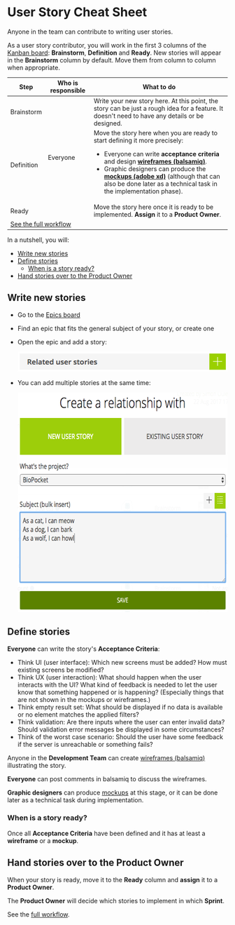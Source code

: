 # User Story Cheat Sheet

Anyone in the team can contribute to writing user stories.

As a user story contributor, you will work in the first 3 columns of the [Kanban board](https://tree.taiga.io/project/mei-biopocket/kanban): **Brainstorm**, **Definition** and **Ready**.
New stories will appear in the **Brainstorm** column by default.
Move them from column to column when appropriate.

<table>
  <thead>
    <tr>
      <th>Step</th>
      <th>Who is responsible</th>
      <th>What to do</th>
    </tr>
  </thead>
  <tbody>
    <tr>
      <td>Brainstorm</td>
      <td rowspan=3>Everyone</td>
      <td>
        Write your new story here. At this point, the story can be just a rough idea for a feature.
        It doesn't need to have any details or be designed.
      </td>
    </tr>
    <tr>
      <td>Definition</td>
      <td>
        Move the story here when you are ready to start defining it more precisely:
        <ul>
          <li>Everyone can write <strong>acceptance criteria</strong> and design <a href="https://comem.mybalsamiq.com/projects/biopocket/grid"><strong>wireframes (balsamiq)</strong></a>.</li>
          <li>Graphic designers can produce the <a href="https://xd.adobe.com/view/c3917f9c-2a66-4f0a-a5f6-e2c1f424079b/"><strong>mockups (adobe xd)</strong></a> (although that can also be done later as a technical task in the implementation phase).</li>
        </ul>
      </td>
    </tr>
    <tr>
      <td>Ready</td>
      <td>Move the story here once it is ready to be implemented. <strong>Assign</strong> it to a <strong>Product Owner</strong>.</td>
    </tr>
    <tr>
      <td colspan=4><a href="PROJECT-MANAGEMENT.md#user-story-workflow">See the full workflow</a></td>
    </tr>
  </tbody>
</table>

In a nutshell, you will:

<!-- START doctoc generated TOC please keep comment here to allow auto update -->
<!-- DON'T EDIT THIS SECTION, INSTEAD RE-RUN doctoc TO UPDATE -->


- [Write new stories](#write-new-stories)
- [Define stories](#define-stories)
  - [When is a story ready?](#when-is-a-story-ready)
- [Hand stories over to the Product Owner](#hand-stories-over-to-the-product-owner)

<!-- END doctoc generated TOC please keep comment here to allow auto update -->



## Write new stories

* Go to the [Epics board](https://tree.taiga.io/project/mei-biopocket/epics)
* Find an epic that fits the general subject of your story, or create one
* Open the epic and add a story:

  <img src='images/taiga-epic-add-story.png' width='485' height='45' />
* You can add multiple stories at the same time:

  <img src='images/taiga-epic-bulk-add-story.png' width='612' height='501' />



## Define stories

**Everyone** can write the story's **Acceptance Criteria**:

* Think UI (user interface):
  Which new screens must be added?
  How must existing screens be modified?
* Think UX (user interaction):
  What should happen when the user interacts with the UI?
  What kind of feedback is needed to let the user know that something happened or is happening?
  (Especially things that are not shown in the mockups or wireframes.)
* Think empty result set:
  What should be displayed if no data is available or no element matches the applied filters?
* Think validation:
  Are there inputs where the user can enter invalid data?
  Should validation error messages be displayed in some circumstances?
* Think of the worst case scenario:
  Should the user have some feedback if the server is unreachable or something fails?

Anyone in the **Development Team** can create [wireframes (balsamiq)](https://comem.mybalsamiq.com/projects/biopocket/grid) illustrating the story.

**Everyone** can post comments in balsamiq to discuss the wireframes.

**Graphic designers** can produce [mockups](https://xd.adobe.com/view/c3917f9c-2a66-4f0a-a5f6-e2c1f424079b/) at this stage,
or it can be done later as a technical task during implementation.

### When is a story ready?

Once all **Acceptance Criteria** have been defined and it has at least a **wireframe** or a **mockup**.



## Hand stories over to the Product Owner

When your story is ready, move it to the **Ready** column and **assign** it to a **Product Owner**.

The **Product Owner** will decide which stories to implement in which **Sprint**.

See the [full workflow](PROJECT-MANAGEMENT.md#user-story-workflow).
